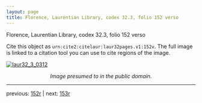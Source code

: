 ```yaml
---
layout: page
title: Florence, Laurentian Library, codex 32.3, folio 152 verso
---
```


Florence, Laurentian Library, codex 32.3, folio 152 verso

Cite this object as `urn:cite2:citelaur:laur32pages.v1:152v`.  The full image is linked to a citation tool you can use to cite regions of the image.

[![laur32_3_0312](http://www.homermultitext.org/iipsrv?IIIF=/project/homer/pyramidal/deepzoom/citelaur/laur32imgs/v1/laur32_3_0312.tif/full/800,/0/default.jpg)](http://www.homermultitext.org/ict2/?urn=urn:cite2:citelaur:laur32imgs.v1:laur32_3_0312) 

<p style="text-align: center; font-style: italic;">Image presumed to in the public domain.</p>

---

previous: [152r](../152r/) | next: [153r](../153r/)